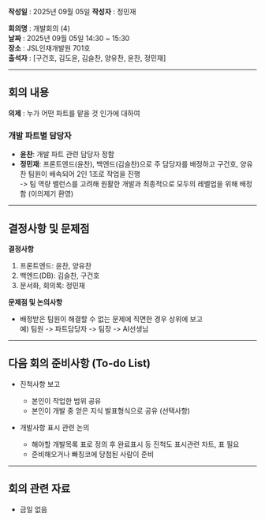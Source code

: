 **작성일** : 2025년 09월 05일
**작성자** : 정민재

**회의명** : 개발회의 (4)  
**날짜** : 2025년 09월 05일 14:30 ~ 15:30  
**장소** : JSL인재개발원 701호  
**출석자** : [구건호, 김도윤, 김슬찬, 양유찬, 윤찬, 정민재]

---

## 회의 내용
**의제** : 누가 어떤 파트를 맡을 것 인가에 대하여

### 개발 파트별 담당자
- **윤찬**: 개발 파트 관련 담당자 정함
- **정민재**: 프론트엔드(윤찬), 백엔드(김슬찬)으로 주 담당자를 배정하고 구건호, 양유찬 팀원이 배속되어 2인 1조로 작업을 진행  
-> 팀 역량 밸런스를 고려해 원활한 개발과 최종적으로 모두의 레벨업을 위해 배정함 (이의제기 환영)

---

## 결정사항 및 문제점

**결정사항**
1. 프론트엔드: 윤찬, 양유찬
2. 백엔드(DB): 김슬찬, 구건호
3. 문서화, 회의록: 정민재

**문제점 및 논의사항**
- 배정받은 팀원이 해결할 수 없는 문제에 직면한 경우 상위에 보고  
	예\) 팀원 -> 파트담당자 -> 팀장 -> AI선생님

---

## 다음 회의 준비사항 (To-do List)
- 진척사항 보고
	- 본인이 작업한 범위 공유
	- 본인이 개발 중 얻은 지식 발표형식으로 공유 (선택사항)

- 개발사항 표시 관련 논의
	- 해야할 개발목록 표로 정의 후 완료표시 등 진척도 표시관련 차트, 표 필요
	- 준비해오거나 빠칭코에 당첨된 사람이 준비

---

## 회의 관련 자료
- 금일 없음